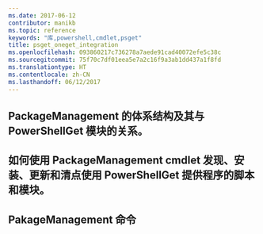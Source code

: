```yaml
---
ms.date: 2017-06-12
contributor: manikb
ms.topic: reference
keywords: "库,powershell,cmdlet,psget"
title: psget_oneget_integration
ms.openlocfilehash: 093860217c736278a7aede91cad40072efe5c38c
ms.sourcegitcommit: 75f70c7df01eea5e7a2c16f9a3ab1dd437a1f8fd
ms.translationtype: HT
ms.contentlocale: zh-CN
ms.lasthandoff: 06/12/2017
---
```

<a id="architecture-of-packagemanagement-and-its-relationship-with-powershellget-module" class="xliff"></a>
## PackageManagement 的体系结构及其与 PowerShellGet 模块的关系。

<a id="how-to-use-packagemanagement-cmdlets-for-discovering-installing-updating-and-inventory-of-scripts-and-modules-using-powershellget-provider" class="xliff"></a>
## 如何使用 PackageManagement cmdlet 发现、安装、更新和清点使用 PowerShellGet 提供程序的脚本和模块。

<a id="pakagemanagement-commands" class="xliff"></a>
## PakageManagement 命令

